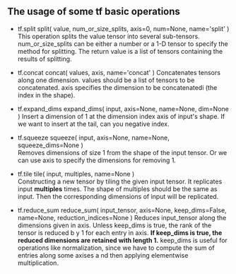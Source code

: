 ## The usage of some tf basic operations

- tf.split
		split(
    		value,
    		num_or_size_splits,
    		axis=0,
    		num=None,
    		name='split'
		)
		This operation splits the value tensor into several sub-tensors. 
		num_or_size_splits can be either a number or a 1-D tensor to specify the method for splitting.
		The return value is a list of tensors containing the results of splitting.

- tf.concat
		concat(
		    values,
		     axis,
		    name='concat'
		)
		Concatenates tensors along one dimension.
		values should be a list of tensors to be concatenated.
		axis specifies the dimension to be concatenatedi (the index in the shape).	


- tf.expand\_dims
		expand_dims(
	    		input,
	    		axis=None,
	    		name=None,
	    		dim=None
		)
		Insert a dimension of 1 at the dimension index axis of input's shape. If we want to insert at the tail, can you negative index.	
	

- tf.squeeze
		squeeze(
		    input,
		    axis=None,
		    name=None,
		    squeeze_dims=None
		)	
		Removes dimensions of size 1 from the shape of the input tensor.
		Or we can use axis to specify the dimensions for removing 1.

- tf.tile
		tile(
	    		input,
	    		multiples,
	    		name=None
		)	
		Constructing a new tensor by tiling the given input tensor.
		It replicates input **multiples** times. 
		The shape of multiples should be the same as input. Then the corresponding dimensions of input will be replicated. 


- tf.reduce\_sum
		reduce_sum(
		    input_tensor,
		    axis=None,
		    keep_dims=False,
		    name=None,
		    reduction_indices=None
		)
		Reduces input_tensor along the dimensions given in axis. Unless keep_dims is true, the rank of the tensor is reduced b		y 1 for each entry in axis. **If keep_dims is true, the reduced dimensions are retained with length 1.**
		keep_dims is useful for operations like normalization, since we have to compute the sum of entries along some axises a		nd then applying elementwise multiplication.
	

